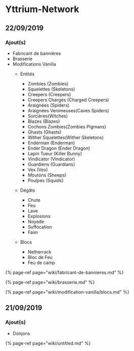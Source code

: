 # Yttrium-Network

## 22/09/2019

### Ajout\(s\)

* Fabricant de bannières
* Brasserie
* Modifications Vanilla
  * Entités

    * Zombies \(Zombies\)
    * Squelettes \(Skeletons\)
    * Creepers \(Creepers\)
    * Creepers Chargés \(Charged Creepers\)
    * Araignées \(Spiders\)
    * Araignées Venimeuses\(Caves Spiders\)
    * Sorcières\(Witches\)
    * Blazes \(Blazes\)
    * Cochons Zombies\(Zombies Pigmans\)
    * Ghasts \(Ghasts\)
    * Wither Squelettes\(Wither Skeletons\)
    * Enderman \(Enderman\)
    * Ender Dragon \(Ender Dragon\)
    * Lapin Tueur \(Killer Bunny\)
    * Vindicator \(Vindicator\)
    * Guardiens \(Guardians\)
    * Vex \(Vex\)
    * Moutons \(Sheeps\)
    * Poulpes \(Squids\)

  * Dégâts
    * Chute
    * Feu
    * Lave
    * Explosions
    * Noyade
    * Suffocation
    * Faim
  * Blocs
    * Netherrack
    * Bloc de Feu
    * Feu de camp

{% page-ref page="wiki/fabricant-de-bannieres.md" %}

{% page-ref page="wiki/brasserie.md" %}

{% page-ref page="wiki/modification-vanilla/blocs.md" %}

## 21/09/2019

### Ajout\(s\)

* Donjons

{% page-ref page="wiki/untitled.md" %}

